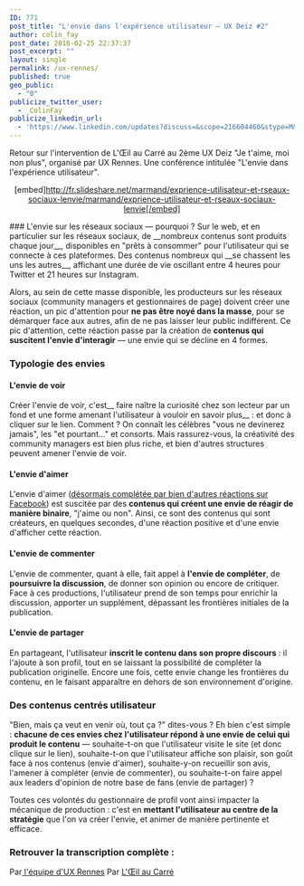 ```yaml
---
ID: 771
post_title: "L'envie dans l'expérience utilisateur — UX Deiz #2"
author: colin_fay
post_date: 2016-02-25 22:37:37
post_excerpt: ""
layout: single
permalink: /ux-rennes/
published: true
geo_public:
  - "0"
publicize_twitter_user:
  - _ColinFay
publicize_linkedin_url:
  - 'https://www.linkedin.com/updates?discuss=&scope=216604460&stype=M&topic=6114355311068352512&type=U&a=ucaM'
---
```

Retour sur l'intervention de L'Œil au Carré au 2ème UX Deiz "Je t'aime, moi non plus", organisé par UX Rennes. Une conférence intitulée "L'envie dans l'expérience utilisateur".

<!--more-->
<div align="center">

[embed]http://fr.slideshare.net/marmand/exprience-utilisateur-et-rseaux-sociaux-lenvie/marmand/exprience-utilisateur-et-rseaux-sociaux-lenvie[/embed]

</div>
### L'envie sur les réseaux sociaux — pourquoi ?
Sur le web, et en particulier sur les réseaux sociaux, de __nombreux contenus sont produits chaque jour__, disponibles en "prêts à consommer" pour l'utilisateur qui se connecte à ces plateformes. Des contenus nombreux qui __se chassent les uns les autres__, affichant une durée de vie oscillant entre 4 heures pour Twitter et 21 heures sur Instagram.

Alors, au sein de cette masse disponible, les producteurs sur les réseaux sociaux (community managers et gestionnaires de page) doivent créer une réaction, un pic d'attention pour __ne pas être noyé dans la masse__, pour se démarquer face aux autres, afin de ne pas laisser leur public indifférent. Ce pic d'attention, cette réaction passe par la création de __contenus qui suscitent l'envie d'interagir__ — une envie qui se décline en 4 formes.
### Typologie des envies
#### L'envie de voir
Créer l'envie de voir, c'est__ faire naître la curiosité chez son lecteur par un fond et une forme amenant l'utilisateur à vouloir en savoir plus__ : et donc à cliquer sur le lien. Comment ? On connaît les célèbres "vous ne devinerez jamais", les "et pourtant..." et consorts. Mais rassurez-vous, la créativité des community managers est bien plus riche, et bien d'autres structures peuvent amener l'envie de voir.
#### L'envie d'aimer
L'envie d'aimer (<a href="http://www.blogdumoderateur.com/facebook-reactions-deploiement-impacts/" target="_blank">désormais complétée par bien d'autres réactions sur Facebook</a>) est suscitée par des __contenus qui créent une envie de réagir de manière binaire__, "j'aime ou non". Ainsi, ce sont des contenus qui sont créateurs, en quelques secondes, d'une réaction positive et d'une envie d'afficher cette réaction.
#### L'envie de commenter
L'envie de commenter, quant à elle, fait appel à __l'envie de compléter__, de __poursuivre la discussion__, de donner son opinion ou encore de critiquer. Face à ces productions, l'utilisateur prend de son temps pour enrichir la discussion, apporter un supplément, dépassant les frontières initiales de la publication.
#### L'envie de partager
En partageant, l'utilisateur __inscrit le contenu dans son propre discours__ : il l'ajoute à son profil, tout en se laissant la possibilité de compléter la publication originelle. Encore une fois, cette envie change les frontières du contenu, en le faisant apparaître en dehors de son environnement d'origine.
### Des contenus centrés utilisateur
"Bien, mais ça veut en venir où, tout ça ?" dites-vous ? Eh bien c'est simple : __chacune de ces envies chez l'utilisateur répond à une envie de celui qui produit le contenu__ — souhaite-t-on que l'utilisateur visite le site (et donc clique sur le lien), souhaite-t-on que l'utilisateur affiche son plaisir, son goût face à nos contenus (envie d'aimer), souhaite-y-on recueillir son avis, l'amener à compléter (envie de commenter), ou souhaite-t-on faire appel aux leaders d'opinion de notre base de fans (envie de partager) ?

Toutes ces volontés du gestionnaire de profil vont ainsi impacter la mécanique de production : c'est en __mettant l'utilisateur au centre de la stratégie__ que l'on va créer l'envie, et animer de manière pertinente et efficace.
### Retrouver la transcription complète :
Par<a href="http://uxrennes.co/evenements/ux-deiz-2/" target="_blank"> l'équipe d'UX Rennes</a>
Par <a href="http://www.oeil-au-carre.fr/le-blog/2016/03/03/ux-rennes-envie-experience-utilisateur/" target="_blank">L'Œil au Carré</a>
